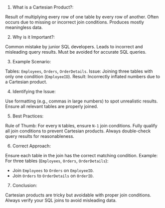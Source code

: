 1. What is a Cartesian Product?:

Result of multiplying every row of one table by every row of another.
Often occurs due to missing or incorrect join conditions.
Produces mostly meaningless data.

2. Why is it Important?:

Common mistake by junior SQL developers.
Leads to incorrect and misleading query results.
Must be avoided for accurate SQL queries.

3. Example Scenario:

Tables: `Employees`, `Orders`, `OrderDetails`.
Issue: Joining three tables with only one condition (`EmployeeID`).
Result: Incorrectly inflated numbers due to a Cartesian product.

4. Identifying the Issue:

Use formatting (e.g., commas in large numbers) to spot unrealistic results.
Ensure all relevant tables are properly joined.

5. Best Practices:

Rule of Thumb: For every `N` tables, ensure `N-1` join conditions.
Fully qualify all join conditions to prevent Cartesian products.
Always double-check query results for reasonableness.

6. Correct Approach:

Ensure each table in the join has the correct matching condition.
Example: For three tables (`Employees`, `Orders`, `OrderDetails`):

- Join `Employees` to `Orders` on `EmployeeID`.
- Join `Orders` to `OrderDetails` on `OrderID`.

7. Conclusion:

Cartesian products are tricky but avoidable with proper join conditions.
Always verify your SQL joins to avoid misleading data.
